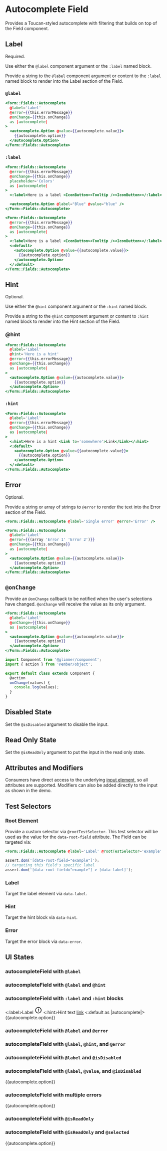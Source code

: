 # Autocomplete Field

Provides a Toucan-styled autocomplete with filtering that builds on top of the Field component.

## Label

Required.

Use either the `@label` component argument or the `:label` named block.

Provide a string to the `@label` component argument or content to the `:label` named block to render into the Label section of the Field.

### `@label`

```hbs
<Form::Fields::Autocomplete
  @label='Label'
  @error={{this.errorMessage}}
  @onChange={{this.onChange}}
  as |autocomplete|
>
  <autocomplete.Option @value={{autocomplete.value}}>
    {{autocomplete.option}}
  </autocomplete.Option>
</Form::Fields::Autocomplete>
```

### `:label`

```hbs
<Form::Fields::Autocomplete
  @error={{this.errorMessage}}
  @onChange={{this.onChange}}
  placeholder='Colors'
  as |autocomplete|
>
  <:label>Here is a label <IconButton><Tooltip /><IconButton></:label>

  <autocomplete.Option @label="Blue" @value="blue" />
</Form::Fields::Autocomplete>

<Form::Fields::Autocomplete
  @error={{this.errorMessage}}
  @onChange={{this.onChange}}
  as |autocomplete|
>
  <:label>Here is a label <IconButton><Tooltip /><IconButton></:label>
  <:default>
    <autocomplete.Option @value={{autocomplete.value}}>
      {{autocomplete.option}}
    </autocomplete.Option>
  </:default>
</Form::Fields::Autocomplete>
```

## Hint

Optional.

Use either the `@hint` component argument or the `:hint` named block.

Provide a string to the `@hint` component argument or content to `:hint` named block to render into the Hint section of the Field.

### @hint

```hbs
<Form::Fields::Autocomplete
  @label='Label'
  @hint='Here is a hint'
  @error={{this.errorMessage}}
  @onChange={{this.onChange}}
  as |autocomplete|
>
  <autocomplete.Option @value={{autocomplete.value}}>
    {{autocomplete.option}}
  </autocomplete.Option>
</Form::Fields::Autocomplete>
```

### `:hint`

```hbs
<Form::Fields::Autocomplete
  @label='Label'
  @error={{this.errorMessage}}
  @onChange={{this.onChange}}
  as |autocomplete|
>
  <:hint>Here is a hint <Link to='somewhere'>Link</Link></:hint>
  <:default>
    <autocomplete.Option @value={{autocomplete.value}}>
      {{autocomplete.option}}
    </autocomplete.Option>
  </:default>
</Form::Fields::Autocomplete>
```

## Error

Optional.

Provide a string or array of strings to `@error` to render the text into the Error section of the Field.

```hbs
<Form::Fields::Autocomplete @label='Single error' @error='Error' />
```

```hbs
<Form::Fields::Autocomplete
  @label='Label'
  @error={{(array 'Error 1' 'Error 2')}}
  @onChange={{this.onChange}}
  as |autocomplete|
>
  <autocomplete.Option @value={{autocomplete.value}}>
    {{autocomplete.option}}
  </autocomplete.Option>
</Form::Fields::Autocomplete>
```

## `@onChange`

Provide an `@onChange` callback to be notified when the user's selections have changed.
`@onChange` will receive the value as its only argument.

```hbs
<Form::Fields::Autocomplete
  @label='Label'
  @onChange={{this.onChange}}
  as |autocomplete|
>
  <autocomplete.Option @value={{autocomplete.value}}>
    {{autocomplete.option}}
  </autocomplete.Option>
</Form::Fields::Autocomplete>
```

```js
import Component from '@glimmer/component';
import { action } from '@ember/object';

export default class extends Component {
  @action
  onChange(values) {
    console.log(values);
  }
}
```

## Disabled State

Set the `@isDisabled` argument to disable the input.

## Read Only State

Set the `@isReadOnly` argument to put the input in the read only state.

## Attributes and Modifiers

Consumers have direct access to the underlying [input element](https://developer.mozilla.org/en-US/docs/Web/HTML/Element/input), so all attributes are supported.
Modifiers can also be added directly to the input as shown in the demo.

## Test Selectors

### Root Element

Provide a custom selector via `@rootTestSelector`.
This test selector will be used as the value for the `data-root-field` attribute.
The Field can be targeted via:

```hbs
<Form::Fields::Autocomplete @label='Label' @rootTestSelector='example' />
```

```js
assert.dom('[data-root-field="example"]');
// targeting this field's specific label
assert.dom('[data-root-field="example"] > [data-label]');
```

### Label

Target the label element via `data-label`.

### Hint

Target the hint block via `data-hint`.

### Error

Target the error block via `data-error`.

## UI States

### autocompleteField with `@label`

<div class='mb-4 w-64'>
  <Form::Fields::Autocomplete @label='Label' placeholder='Colors' />
</div>

### autocompleteField with `@label` and `@hint`

<div class='mb-4 w-64'>
  <Form::Fields::Autocomplete
    @label='Label'
    @hint='With hint text'
    placeholder='Colors'
  />
</div>

### autocompleteField with `:label` and `:hint` blocks

<div class='mb-4 w-64'>
  <Form::Fields::Autocomplete placeholder='Colors'>
    <:label>Label <svg class="inline w-4 h-4" xmlns="http://www.w3.org/2000/svg" width="24" height="24" stroke="currentColor" viewBox="0 0 24 24"><path d="M12 3a9 9 0 11-6.364 2.636A8.972 8.972 0 0112 3zm0 4.7v5.2m0 3.39v.01" fill="none" stroke-linecap="round" stroke-linejoin="round" stroke-width="2"></path></svg></:label>
    <:hint>Hint text <a href="https://www.crowdstrike.com/">link</a></:hint>
    <:default as |autocomplete|>
      <autocomplete.Option>
        {{autocomplete.option}}
      </autocomplete.Option>
    </:default>
  </Form::Fields::Autocomplete>
</div>

### autocompleteField with `@label` and `@error`

<div class='mb-4 w-64'>
  <Form::Fields::Autocomplete
    @label='Label'
    @error='With error text'
    placeholder='Colors'
  />
</div>

### autocompleteField with `@label`, `@hint`, and `@error`

<div class='mb-4 w-64'>
  <Form::Fields::Autocomplete
    @label='Label'
    @hint='With hint text'
    @error='With error text'
    placeholder='Colors'
  />
</div>

### autocompleteField with `@label` and `@isDisabled`

<div class='mb-4 w-64'>
  <Form::Fields::Autocomplete
    @label='Label'
    @isDisabled={{true}}
    placeholder='Colors'
  />
</div>

### autocompleteField with `@label`, `@value`, and `@isDisabled`

<div class='mb-4 w-64'>
  <Form::Fields::Autocomplete
    @label='Label'
    @isDisabled={{true}}
    @selected="blue"
    @options={{(array 'blue' 'red')}}
    placeholder='Colors'
  as |autocomplete|>
    <autocomplete.Option>
      {{autocomplete.option}}
    </autocomplete.Option>
  </Form::Fields::Autocomplete>
</div>

### autocompleteField with multiple errors

<div class='mb-4 w-64'>
  <Form::Fields::Autocomplete
    @label='Label'
    @options={{(array 'blue' 'red')}}
    @error={{(array 'With error 1' 'With error 2' 'With error 3')}}
    placeholder='Colors'
  as |autocomplete|>
    <autocomplete.Option>
      {{autocomplete.option}}
    </autocomplete.Option>
  </Form::Fields::Autocomplete>
</div>

### autocompleteField with `@isReadOnly`

<div class='mb-4 w-64'>
  <Form::Fields::Autocomplete
    @label='Label'
    @hint='With hint text'
    @isReadOnly={{true}}
  />
</div>

### autocompleteField with `@isReadOnly` and `@selected`

<div class='mb-4 w-64'>
  <Form::Fields::Autocomplete
    @label='Label'
    @isReadOnly={{true}}
    @selected="blue"
    @options={{(array 'blue' 'red')}}
    placeholder='Colors'
  as |autocomplete|>
    <autocomplete.Option>
      {{autocomplete.option}}
    </autocomplete.Option>
  </Form::Fields::Autocomplete>
</div>
